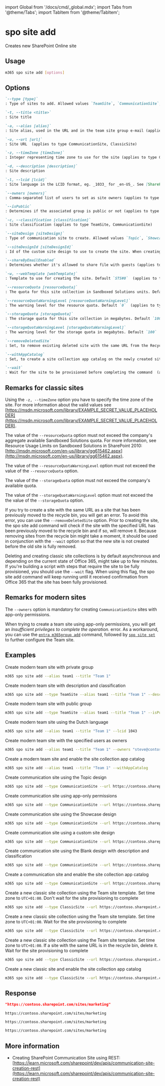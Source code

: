 <!-- DISCLAIMER: All secrets, passwords, and sensitive values in this document are examples only and not real credentials. -->
import Global from '/docs/cmd/_global.mdx';
import Tabs from '@theme/Tabs';
import TabItem from '@theme/TabItem';

# spo site add

Creates new SharePoint Online site

## Usage

```sh
m365 spo site add [options]
```

## Options

```md definition-list
`--type [type]`
: Type of sites to add. Allowed values `TeamSite`, `CommunicationSite`, `ClassicSite`, default `TeamSite`

`-t, --title <title>`
: Site title

`-a, --alias [alias]`
: Site alias, used in the URL and in the team site group e-mail (applies to type TeamSite)

`-u, --url [url]`
: Site URL  (applies to type CommunicationSite, ClassicSite)

`-z, --timeZone [timeZone]`
: Integer representing time zone to use for the site (applies to type ClassicSite)

`-d, --description [description]`
: Site description

`-l, --lcid [lcid]`
: Site language in the LCID format, eg. _1033_ for _en-US_. See [SharePoint documentation](https://support.microsoft.com/en-us/office/EXAMPLE_SECRET_VALUE_PLACEHOLDER) for the list of supported languages

`--owners [owners]`
: Comma-separated list of users to set as site owners (applies to type TeamSite, ClassicSite)

`--isPublic`
: Determines if the associated group is public or not (applies to type TeamSite)

`-c, --classification [classification]`
: Site classification (applies to type TeamSite, CommunicationSite)

`--siteDesign [siteDesign]`
: Type of communication site to create. Allowed values `Topic`, `Showcase`, `Blank`, default `Topic`. When creating a communication site, specify either `siteDesign` or `siteDesignId` (applies to type CommunicationSite)

`--siteDesignId [siteDesignId]`
: Id of the custom site design to use to create the site. When creating a communication site, specify either `siteDesign` or `siteDesignId` (applies to type CommunicationSite)

`--shareByEmailEnabled`
: Determines whether it's allowed to share file with guests (applies to type CommunicationSite)

`-w, --webTemplate [webTemplate]`
: Template to use for creating the site. Default `STS#0`  (applies to type ClassicSite)

`--resourceQuota [resourceQuota]`
: The quota for this site collection in Sandboxed Solutions units. Default `0`  (applies to type ClassicSite)

`--resourceQuotaWarningLevel [resourceQuotaWarningLevel]`
: The warning level for the resource quota. Default `0`  (applies to type ClassicSite)

`--storageQuota [storageQuota]`
: The storage quota for this site collection in megabytes. Default `100`  (applies to type ClassicSite)

`--storageQuotaWarningLevel [storageQuotaWarningLevel]`
: The warning level for the storage quota in megabytes. Default `100`  (applies to type ClassicSite)

`--removeDeletedSite`
: Set, to remove existing deleted site with the same URL from the Recycle Bin  (applies to type ClassicSite)

`--withAppCatalog`
: Set, to create a site collection app catalog on the newly created site.

`--wait`
: Wait for the site to be provisioned before completing the command  (applies to type ClassicSite)
```

<Global />

## Remarks for classic sites

Using the `-z, --timeZone` option you have to specify the time zone of the site. For more information about the valid values see [https://msdn.microsoft.com/library/EXAMPLE_SECRET_VALUE_PLACEHOLDER](https://msdn.microsoft.com/library/EXAMPLE_SECRET_VALUE_PLACEHOLDER).

The value of the `--resourceQuota` option must not exceed the company's aggregate available Sandboxed Solutions quota. For more information, see Resource Usage Limits on Sandboxed Solutions in SharePoint 2010: [http://msdn.microsoft.com/en-us/library/gg615462.aspx](http://msdn.microsoft.com/en-us/library/gg615462.aspx).

The value of the `--resourceQuotaWarningLevel` option must not exceed the value of the `--resourceQuota` option.

The value of the `--storageQuota` option must not exceed the company's available quota.

The value of the `--storageQuotaWarningLevel` option must not exceed the the value of the `--storageQuota` option.

If you try to create a site with the same URL as a site that has been previously moved to the recycle bin, you will get an error. To avoid this error, you can use the `--removeDeletedSite` option. Prior to creating the site, the spo site add command will check if the site with the specified URL has been previously moved to the recycle bin and if so, will remove it. Because removing sites from the recycle bin might take a moment, it should be used in conjunction with the `--wait` option so that the new site is not created before the old site is fully removed.

Deleting and creating classic site collections is by default asynchronous and depending on the current state of Office 365, might take up to few minutes. If you're building a script with steps that require the site to be fully provisioned, you should use the `--wait` flag. When using this flag, the spo site add command will keep running until it received confirmation from Office 365 that the site has been fully provisioned.

## Remarks for modern sites

The `--owners` option is mandatory for creating `CommunicationSite` sites with app-only permissions.

When trying to create a team site using app-only permissions, you will get an _Insufficient privileges to complete the operation._ error. As a workaround, you can use the [`entra m365group add`](../../entra/m365group/m365group-add.mdx) command, followed by [`spo site set`](./site-set.mdx) to further configure the Team site.

## Examples

Create modern team site with private group

```sh
m365 spo site add --alias team1 --title "Team 1"
```

Create modern team site with description and classification

```sh
m365 spo site add --type TeamSite --alias team1 --title "Team 1" --description "Site of team 1" --classification LBI
```

Create modern team site with public group

```sh
m365 spo site add --type TeamSite --alias team1 --title "Team 1" --isPublic
```

Create modern team site using the Dutch language

```sh
m365 spo site add --alias team1 --title "Team 1" --lcid 1043
```

Create modern team site with the specified users as owners

```sh
m365 spo site add --alias team1 --title "Team 1" --owners "steve@contoso.com, bob@contoso.com"
```

Create a modern team site and enable the site collection app catalog

```sh
m365 spo site add --alias team1 --title "Team 1" --withAppCatalog
```

Create communication site using the Topic design

```sh
m365 spo site add --type CommunicationSite --url https://contoso.sharepoint.com/sites/marketing --title Marketing
```

Create communication site using app-only permissions

```sh
m365 spo site add --type CommunicationSite --url https://contoso.sharepoint.com/sites/marketing --title Marketing --owners "john.smith@contoso.com"
```

Create communication site using the Showcase design

```sh
m365 spo site add --type CommunicationSite --url https://contoso.sharepoint.com/sites/marketing --title Marketing --siteDesign Showcase
```

Create communication site using a custom site design

```sh
m365 spo site add --type CommunicationSite --url https://contoso.sharepoint.com/sites/marketing --title Marketing --siteDesignId 99f410fe-dd79-4b9d-8531-f2270c9c621c
```

Create communication site using the Blank design with description and classification

```sh
m365 spo site add --type CommunicationSite --url https://contoso.sharepoint.com/sites/marketing --title Marketing --description Site of the marketing department --classification MBI --siteDesign Blank
```

Create a communication site and enable the site collection app catalog

```sh
m365 spo site add --type CommunicationSite --url https://contoso.sharepoint.com/sites/marketing --title Marketing --withAppCatalog
```

Create a new classic site collection using the Team site template. Set time zone to `UTC+01:00`. Don't wait for the site provisioning to complete

```sh
m365 spo site add --type ClassicSite --url https://contoso.sharepoint.com/sites/team --title Team --owners admin@contoso.onmicrosoft.com --timeZone 4
```

Create a new classic site collection using the Team site template. Set time zone to `UTC+01:00`. Wait for the site provisioning to complete

```sh
m365 spo site add --type ClassicSite --url https://contoso.sharepoint.com/sites/team --title Team --owners admin@contoso.onmicrosoft.com --timeZone 4 --webTemplate STS#0 --wait
```

Create a new classic site collection using the Team site template. Set time zone to `UTC+01:00`. If a site with the same URL is in the recycle bin, delete it. Wait for the site provisioning to complete

```sh
m365 spo site add --type ClassicSite --url https://contoso.sharepoint.com/sites/team --title Team --owners admin@contoso.onmicrosoft.com --timeZone 4 --webTemplate STS#0 --removeDeletedSite --wait
```

Create a new classic site and enable the site collection app catalog

```sh
m365 spo site add --type ClassicSite --url https://contoso.sharepoint.com/sites/team --title Team --owners admin@contoso.onmicrosoft.com --timeZone 4 --webTemplate STS#0 --withAppCatalog
```

## Response

<Tabs>
  <TabItem value="JSON">

  ```json
  "https://contoso.sharepoint.com/sites/marketing"
  ```

  </TabItem>
  <TabItem value="Text">

  ```text
  https://contoso.sharepoint.com/sites/marketing
  ```

  </TabItem>
  <TabItem value="CSV">

  ```csv
  https://contoso.sharepoint.com/sites/marketing
  ```

  </TabItem>
  <TabItem value="Markdown">

  ```md
  https://contoso.sharepoint.com/sites/marketing
  ```

  </TabItem>
</Tabs>

## More information

- Creating SharePoint Communication Site using REST: [https://learn.microsoft.com/sharepoint/dev/apis/communication-site-creation-rest](https://learn.microsoft.com/sharepoint/dev/apis/communication-site-creation-rest)
